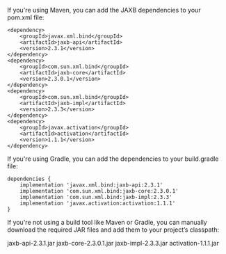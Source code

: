 
If you're using Maven, you can add the JAXB dependencies to your pom.xml file:
```
<dependency>
    <groupId>javax.xml.bind</groupId>
    <artifactId>jaxb-api</artifactId>
    <version>2.3.1</version>
</dependency>
<dependency>
    <groupId>com.sun.xml.bind</groupId>
    <artifactId>jaxb-core</artifactId>
    <version>2.3.0.1</version>
</dependency>
<dependency>
    <groupId>com.sun.xml.bind</groupId>
    <artifactId>jaxb-impl</artifactId>
    <version>2.3.3</version>
</dependency>
<dependency>
    <groupId>javax.activation</groupId>
    <artifactId>activation</artifactId>
    <version>1.1.1</version>
</dependency>
```

If you're using Gradle, you can add the dependencies to your build.gradle file:
```
dependencies {
    implementation 'javax.xml.bind:jaxb-api:2.3.1'
    implementation 'com.sun.xml.bind:jaxb-core:2.3.0.1'
    implementation 'com.sun.xml.bind:jaxb-impl:2.3.3'
    implementation 'javax.activation:activation:1.1.1'
}
```
If you're not using a build tool like Maven or Gradle, you can manually download the required JAR files and add them to your project’s classpath:

jaxb-api-2.3.1.jar
jaxb-core-2.3.0.1.jar
jaxb-impl-2.3.3.jar
activation-1.1.1.jar
